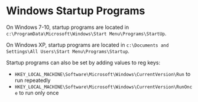 # Windows Startup Programs

On Windows 7-10, startup programs are located in `c:\ProgramData\Microsoft\Windows\Start Menu\Programs\StartUp`.

On Windows XP, startup programs are located in `c:\Documents and Settings\All Users\Start Menu\Programs\Startup`.

Startup programs can also be set by adding values to reg keys:

* `HKEY_LOCAL_MACHINE\Software\Microsoft\Windows\CurrentVersion\Run` to run repeatedly
* `HKEY_LOCAL_MACHINE\Software\Microsoft\Windows\CurrentVersion\RunOnce` to run only once